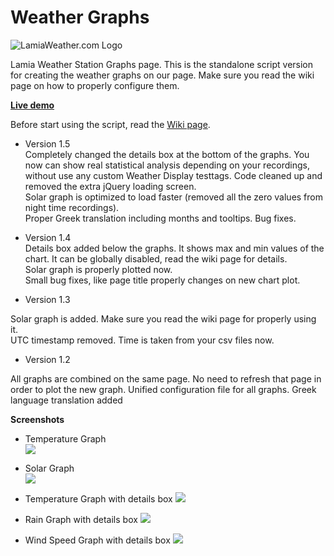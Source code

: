 # Weather Graphs  
![LamiaWeather.com Logo](http://www.lamiaweather.com/images/logo.png)  

Lamia Weather Station Graphs page. This is the standalone script version for creating the weather graphs on our page. Make sure
you read the wiki page on how to properly configure them.

<strong> <a href="http://www.euacosmos.com/weather/lamia_graphs.php">Live demo</a> </strong>  

Before start using the script, read the <a href="https://github.com/Virtuosofriend/weathergraphs/wiki/"> Wiki page</a>.  

- Version 1.5  
Completely changed the details box at the bottom of the graphs. You now can show real statistical analysis depending on your recordings, without use any custom Weather Display testtags.
Code cleaned up and removed the extra jQuery loading screen.  
Solar graph is optimized to load faster (removed all the zero values from night time recordings).  
Proper Greek translation including months and tooltips.
Bug fixes.

- Version 1.4  
Details box added below the graphs. It shows max and min values of the chart. It can be globally disabled, read the wiki page for details.  
Solar graph is properly plotted now.  
Small bug fixes, like page title properly changes on new chart plot.  

- Version 1.3

Solar graph is added. Make sure you read the wiki page for properly using it.  
UTC timestamp removed. Time is taken from your csv files now.

- Version 1.2

All graphs are combined on the same page. No need to refresh that page in order to plot the new graph.
Unified configuration file for all graphs.
Greek language translation added

**Screenshots** 

- Temperature Graph  
![](http://www.euacosmos.com/vf/github/weathergraphs/graphs_screens/temp.jpg)  
- Solar Graph  
![](http://www.euacosmos.com/vf/github/weathergraphs/graphs_screens/solar.jpg)  

- Temperature Graph with details box
![](http://www.euacosmos.com/vf/github/weathergraphs/graphs_screens/newtemp.png)
- Rain Graph with details box
![](http://www.euacosmos.com/vf/github/weathergraphs/graphs_screens/newrain.png)
- Wind Speed Graph with details box
![](http://www.euacosmos.com/vf/github/weathergraphs/graphs_screens/newwind.png)
